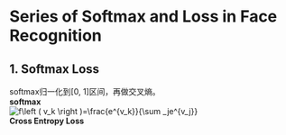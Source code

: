 # Series of Softmax and Loss in Face Recognition
## 1. Softmax Loss
softmax归一化到[0, 1]区间，再做交叉熵。  
**softmax**  
<img src="https://latex.codecogs.com/gif.latex?f\left&space;(&space;v_k&space;\right&space;)=\frac{e^{v_k}}{\sum&space;_je^{v_j}}" title="f\left ( v_k \right )=\frac{e^{v_k}}{\sum _je^{v_j}}" />  
**Cross Entropy Loss**  
